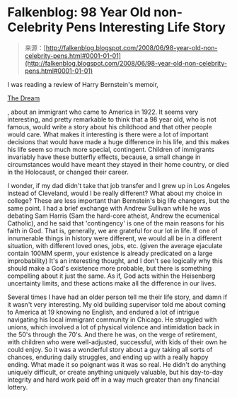 <!--yml
category: 未分类
date: 2024-05-12 23:17:04
-->

# Falkenblog: 98 Year Old non-Celebrity Pens Interesting Life Story

> 来源：[http://falkenblog.blogspot.com/2008/06/98-year-old-non-celebrity-pens.html#0001-01-01](http://falkenblog.blogspot.com/2008/06/98-year-old-non-celebrity-pens.html#0001-01-01)

I was reading a review of Harry Bernstein's memoir,

[The Dream](http://www.nytimes.com/2008/05/30/books/30book.html?_r=1&ref=arts&oref=slogin)

, about an immigrant who came to America in 1922\. It seems very interesting, and pretty remarkable to think that a 98 year old, who is not famous, would write a story about his childhood and that other people would care. What makes it interesting is there were a lot of important decisions that would have made a huge difference in his life, and this makes his life seem so much more special, contingent. Children of immigrants invariably have these butterfly effects, because, a small change in circumstances would have meant they stayed in their home country, or died in the Holocaust, or changed their career.

I wonder, if my dad didn't take that job transfer and I grew up in Los Angeles instead of Cleveland, would I be really different? What about my choice in college? These are less important than Bernstein's big life changers, but the same point. I had a brief exchange with Andrew Sullivan while he was debating Sam Harris (Sam the hard-core atheist, Andrew the ecumenical Catholic), and he said that 'contingency' is one of the main reasons for his faith in God. That is, generally, we are grateful for our lot in life. If one of innumerable things in history were different, we would all be in a different situation, with different loved ones, jobs, etc. (given the average ejaculate contain 100MM sperm, your existence is already predicated on a large improbability) It's an interesting thought, and I don't see logically why this should make a God's existence more probable, but there is something compelling about it just the same. As if, God acts within the Heisenberg uncertainty limits, and these actions make all the difference in our lives.

Several times I have had an older person tell me their life story, and damn if it wasn't very interesting. My old building supervisor told me about coming to America at 19 knowing no English, and endured a lot of intrigue navigating his local immigrant community in Chicago. He struggled with unions, which involved a lot of physical violence and intimidation back in the 50's through the 70's. And there he was, on the verge of retirement, with children who were well-adjusted, successful, with kids of their own he could enjoy. So it was a wonderful story about a guy taking all sorts of chances, enduring daily struggles, and ending up with a really happy ending. What made it so poignant was it was so real. He didn't do anything uniquely difficult, or create anything uniquely valuable, but his day-to-day integrity and hard work paid off in a way much greater than any financial lottery.